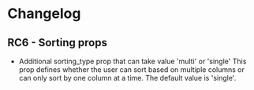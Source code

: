 # Changelog

## RC6 - Sorting props

- Additional sorting_type prop that can take value 'multi' or 'single'
    This prop defines whether the user can sort based on multiple columns or can only sort by one column at a time. The default value is 'single'.